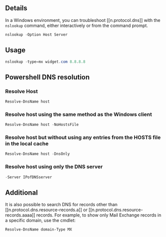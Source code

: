 


## Details

In a Windows environment, you can troubleshoot [[n.protocol.dns]] with the `nslookup` command, either interactively or from the command prompt.

```powershell
nslookup -Option Host Server
```

## Usage

```powershell
nslookup -type=mx widget.com 8.8.8.8
```

## Powershell DNS resolution

### Resolve Host

```powershell
Resolve-DnsName host
```

### Resolve host using the same method as the Windows client

```powershell
Resolve-DnsName host -NoHostsFile
```

### Resolve host but without using any entries from the HOSTS file in the local cache

```powershell
Resolve-DnsName host -DnsOnly
```

### Resolve host using only the DNS server 

```powershell
-Server IPofDNSserver
```

## Additional

It is also possible to search DNS for records other than [[n.protocol.dns.resource-records.a]] or [[n.protocol.dns.resource-records.aaaa]] records. For example, to show only Mail Exchange records in a specific domain, use the cmdlet:

```powershell
Resolve-DnsName domain-Type MX
```


